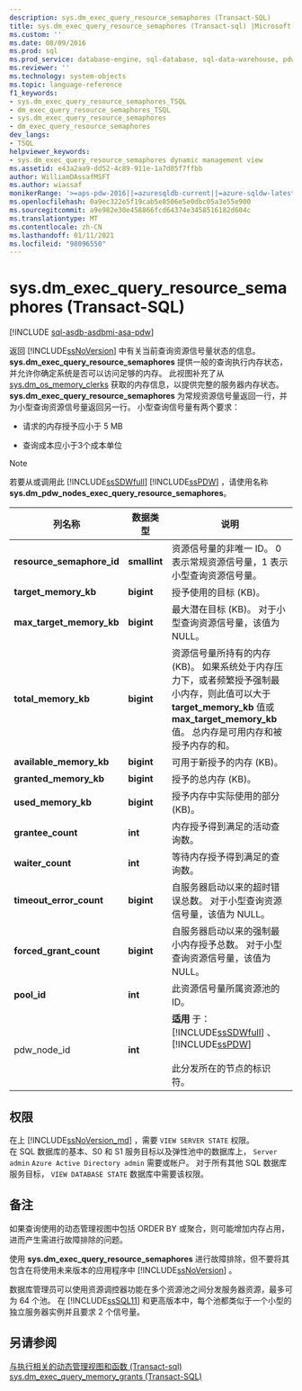 ```yaml
---
description: sys.dm_exec_query_resource_semaphores (Transact-SQL)
title: sys.dm_exec_query_resource_semaphores (Transact-sql) |Microsoft Docs
ms.custom: ''
ms.date: 08/09/2016
ms.prod: sql
ms.prod_service: database-engine, sql-database, sql-data-warehouse, pdw
ms.reviewer: ''
ms.technology: system-objects
ms.topic: language-reference
f1_keywords:
- sys.dm_exec_query_resource_semaphores_TSQL
- dm_exec_query_resource_semaphores_TSQL
- sys.dm_exec_query_resource_semaphores
- dm_exec_query_resource_semaphores
dev_langs:
- TSQL
helpviewer_keywords:
- sys.dm_exec_query_resource_semaphores dynamic management view
ms.assetid: e43a2aa9-dd52-4c89-911e-1a7d05f7ffbb
author: WilliamDAssafMSFT
ms.author: wiassaf
monikerRange: '>=aps-pdw-2016||=azuresqldb-current||=azure-sqldw-latest||>=sql-server-2016||>=sql-server-linux-2017||=azuresqldb-mi-current'
ms.openlocfilehash: 0a9ec322e5f19cab5e8506e5e0dbc05a3e55e900
ms.sourcegitcommit: a9e982e30e458866fcd64374e3458516182d604c
ms.translationtype: MT
ms.contentlocale: zh-CN
ms.lasthandoff: 01/11/2021
ms.locfileid: "98096550"
---
```

# <a name="sysdm_exec_query_resource_semaphores-transact-sql"></a>sys.dm_exec_query_resource_semaphores (Transact-SQL)
[!INCLUDE [sql-asdb-asdbmi-asa-pdw](../../includes/applies-to-version/sql-asdb-asdbmi-asa-pdw.md)]

  返回 [!INCLUDE[ssNoVersion](../../includes/ssnoversion-md.md)] 中有关当前查询资源信号量状态的信息。 **sys.dm_exec_query_resource_semaphores** 提供一般的查询执行内存状态，并允许你确定系统是否可以访问足够的内存。 此视图补充了从 [sys.dm_os_memory_clerks](../../relational-databases/system-dynamic-management-views/sys-dm-os-memory-clerks-transact-sql.md) 获取的内存信息，以提供完整的服务器内存状态。 **sys.dm_exec_query_resource_semaphores** 为常规资源信号量返回一行，并为小型查询资源信号量返回另一行。 小型查询信号量有两个要求：  
  
-   请求的内存授予应小于 5 MB  
  
-   查询成本应小于3个成本单位  
  
> [!NOTE]  
>  若要从或调用此 [!INCLUDE[ssSDWfull](../../includes/sssdwfull-md.md)] [!INCLUDE[ssPDW](../../includes/sspdw-md.md)] ，请使用名称 **sys.dm_pdw_nodes_exec_query_resource_semaphores**。  
  
|列名称|数据类型|说明|  
|-----------------|---------------|-----------------|  
|**resource_semaphore_id**|**smallint**|资源信号量的非唯一 ID。 0 表示常规资源信号量，1 表示小型查询资源信号量。|  
|**target_memory_kb**|**bigint**|授予使用的目标 (KB)。|  
|**max_target_memory_kb**|**bigint**|最大潜在目标 (KB)。 对于小型查询资源信号量，该值为 NULL。|  
|**total_memory_kb**|**bigint**|资源信号量所持有的内存 (KB)。 如果系统处于内存压力下，或者频繁授予强制最小内存，则此值可以大于 **target_memory_kb** 值或 **max_target_memory_kb** 值。 总内存是可用内存和被授予内存的和。|  
|**available_memory_kb**|**bigint**|可用于新授予的内存 (KB)。|  
|**granted_memory_kb**|**bigint**|授予的总内存 (KB)。|  
|**used_memory_kb**|**bigint**|授予内存中实际使用的部分 (KB)。|  
|**grantee_count**|**int**|内存授予得到满足的活动查询数。|  
|**waiter_count**|**int**|等待内存授予得到满足的查询数。|  
|**timeout_error_count**|**bigint**|自服务器启动以来的超时错误总数。 对于小型查询资源信号量，该值为 NULL。|  
|**forced_grant_count**|**bigint**|自服务器启动以来的强制最小内存授予总数。 对于小型查询资源信号量，该值为 NULL。|  
|**pool_id**|**int**|此资源信号量所属资源池的 ID。|  
|pdw_node_id|**int**|**适用** 于： [!INCLUDE[ssSDWfull](../../includes/sssdwfull-md.md)] 、 [!INCLUDE[ssPDW](../../includes/sspdw-md.md)]<br /><br /> 此分发所在的节点的标识符。|  
  
## <a name="permissions"></a>权限  

在上 [!INCLUDE[ssNoVersion_md](../../includes/ssnoversion-md.md)] ，需要 `VIEW SERVER STATE` 权限。   
在 SQL 数据库的基本、S0 和 S1 服务目标以及弹性池中的数据库上， `Server admin` `Azure Active Directory admin` 需要或帐户。 对于所有其他 SQL 数据库服务目标， `VIEW DATABASE STATE` 数据库中需要该权限。   
  
## <a name="remarks"></a>备注  
 如果查询使用的动态管理视图中包括 ORDER BY 或聚合，则可能增加内存占用，进而产生需进行故障排除的问题。  
  
 使用 **sys.dm_exec_query_resource_semaphores** 进行故障排除，但不要将其包含在将使用未来版本的应用程序中 [!INCLUDE[ssNoVersion](../../includes/ssnoversion-md.md)] 。  
  
 数据库管理员可以使用资源调控器功能在多个资源池之间分发服务器资源，最多可为 64 个池。 在 [!INCLUDE[ssSQL11](../../includes/sssql11-md.md)] 和更高版本中，每个池都类似于一个小型的独立服务器实例并且要求 2 个信号量。  
  
## <a name="see-also"></a>另请参阅  
 [与执行相关的动态管理视图和函数 &#40;Transact-sql&#41;](../../relational-databases/system-dynamic-management-views/execution-related-dynamic-management-views-and-functions-transact-sql.md)   
 [sys.dm_exec_query_memory_grants (Transact-SQL)](../../relational-databases/system-dynamic-management-views/sys-dm-exec-query-memory-grants-transact-sql.md)  
  
  


